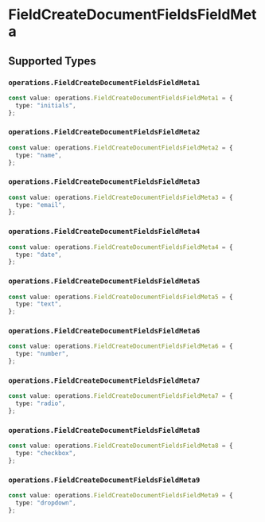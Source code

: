 # FieldCreateDocumentFieldsFieldMeta


## Supported Types

### `operations.FieldCreateDocumentFieldsFieldMeta1`

```typescript
const value: operations.FieldCreateDocumentFieldsFieldMeta1 = {
  type: "initials",
};
```

### `operations.FieldCreateDocumentFieldsFieldMeta2`

```typescript
const value: operations.FieldCreateDocumentFieldsFieldMeta2 = {
  type: "name",
};
```

### `operations.FieldCreateDocumentFieldsFieldMeta3`

```typescript
const value: operations.FieldCreateDocumentFieldsFieldMeta3 = {
  type: "email",
};
```

### `operations.FieldCreateDocumentFieldsFieldMeta4`

```typescript
const value: operations.FieldCreateDocumentFieldsFieldMeta4 = {
  type: "date",
};
```

### `operations.FieldCreateDocumentFieldsFieldMeta5`

```typescript
const value: operations.FieldCreateDocumentFieldsFieldMeta5 = {
  type: "text",
};
```

### `operations.FieldCreateDocumentFieldsFieldMeta6`

```typescript
const value: operations.FieldCreateDocumentFieldsFieldMeta6 = {
  type: "number",
};
```

### `operations.FieldCreateDocumentFieldsFieldMeta7`

```typescript
const value: operations.FieldCreateDocumentFieldsFieldMeta7 = {
  type: "radio",
};
```

### `operations.FieldCreateDocumentFieldsFieldMeta8`

```typescript
const value: operations.FieldCreateDocumentFieldsFieldMeta8 = {
  type: "checkbox",
};
```

### `operations.FieldCreateDocumentFieldsFieldMeta9`

```typescript
const value: operations.FieldCreateDocumentFieldsFieldMeta9 = {
  type: "dropdown",
};
```

